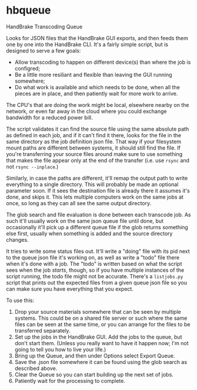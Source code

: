 # hbqueue
HandBrake Transcoding Queue

Looks for JSON files that the HandBrake GUI exports, and then feeds them
one by one into the HandBrake CLI. It's a fairly simple script, but is
designed to serve a few goals:

* Allow transcoding to happen on different device(s) than where the job
is configred;
* Be a little more resiliant and flexible than leaving the GUI running
somewhere;
* Do what work is available and which needs to be done, when all the
pieces are in place, and then patiently wait for more work to arrive.

The CPU's that are doing the work might be local, elsewhere nearby on
the network, or even far away in the cloud where you could exchange
bandwidth for a reduced power bill.

The script validates it can find the source file using the same absolute
path as defined in each job, and if it can't find it there, looks for
the file in the same directory as the job definition json file. That way
if your filesystem mount paths are different between systems, it should
still find the file. If you're transferring your source files around
make sure to use something that makes the file appear only at the end of
the transfer (i.e. use `rsync` and not `rsync --inplace`.)

Similarly, in case the paths are different, it'll remap the output path
to write everything to a single directory. This will probably be made an
optional parameter soon. If it sees the destination file is already
there it assumes it's done, and skips it. This lets multiple computers
work on the same jobs at once, so long as they can all see the same
output directory.

The glob search and file evaluation is done between each transcode job.
As such it'll usually work on the same json queue file until done, but
occasionally it'll pick up a different queue file if the glob returns
something else first, usually when something is added and the source
directory changes.

It tries to write some status files out. It'll write a "doing" file with
its pid next to the queue json file it's working on, as well as write a
"todo" file there when it's done with a job. The "todo" is written based
on what the script sees when the job *starts*, though, so if you have
multiple instances of the script running, the todo file might not be
accurate. There's a `listjobs.py` script that prints out the expected
files from a given queue json file so you can make sure you have
everything that you expect.

To use this:

1. Drop your source materials somewhere that can be seen by multiple
systems. This could be on a shared file server or such where the same
files can be seen at the same time, or you can arrange for the files to
be transferred separately.
2. Set up the jobs in the HandBrake GUI. Add the jobs to the queue, but
don't start them. (Unless you really want to have it happen now; I'm not
going to tell you how to live your life.)
3. Bring up the Queue, and then under Options select Export Queue.
4. Save the .json file somewhere it can be found using the glob search
as described above.
5. Clear the Queue so you can start building up the next set of jobs.
6. Patiently wait for the processing to complete.

